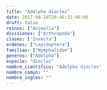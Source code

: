 ```yaml
---
title: "Adelpha diocles"
date: 2017-08-18T20:46:32-06:00
draft: false
reinos: ["Animalia"]
divisiones: ["Arthropoda"]
clases: ["Insecta"]
ordenes: ["Lepidoptera"]
familias: ["Nymphalidae"]
generos: ["Adelpha"]
especie: "diocles"
nombre_cientifico: "Adelpha diocles"
nombre_comun: ""
nombre_ingles: ""
---
```


